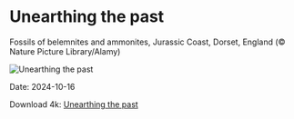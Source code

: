 # Unearthing the past

Fossils of belemnites and ammonites, Jurassic Coast, Dorset, England (© Nature Picture Library/Alamy)

![Unearthing the past](https://bing.com/th?id=OHR.FossilsDorset_EN-US9782204825_UHD.jpg&rf=LaDigue_UHD.jpg&pid=hp&w=1024&h=576&rs=1&c=4)

Date: 2024-10-16

Download 4k: [Unearthing the past](https://bing.com/th?id=OHR.FossilsDorset_EN-US9782204825_UHD.jpg&rf=LaDigue_UHD.jpg&pid=hp&w=3840&h=2160&rs=1&c=4)

